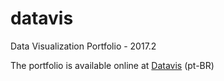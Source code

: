 # datavis
Data Visualization Portfolio - 2017.2

The portfolio is available online at [Datavis](https://jcnsilva.github.io/datavis/) (pt-BR)
